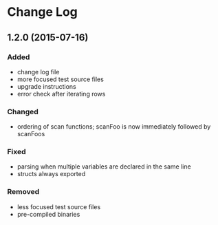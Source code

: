 # Change Log

## 1.2.0 (2015-07-16)
### Added
* change log file
* more focused test source files
* upgrade instructions
* error check after iterating rows

### Changed
* ordering of scan functions; scanFoo is now immediately followed by scanFoos

### Fixed
* parsing when multiple variables are declared in the same line
* structs always exported

### Removed
* less focused test source files
* pre-compiled binaries
